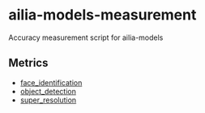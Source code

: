 # ailia-models-measurement

Accuracy measurement script for ailia-models

## Metrics

- [face_identification](./face_identification/)
- [object_detection](./object_detection/)
- [super_resolution](./super_resolution/)
